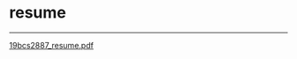 # resume 
*******************************
[19bcs2887_resume.pdf](https://github.com/ash8080/resume/files/9074528/19bcs2887_resume.pdf)
